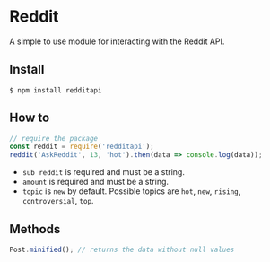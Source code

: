 # Reddit
A simple to use module for interacting with the Reddit API.

## Install
```
$ npm install redditapi
```
## How to
```js
// require the package
const reddit = require('redditapi');
reddit('AskReddit', 13, 'hot').then(data => console.log(data));
```
- `sub reddit` is required and must be a string.
- `amount` is required and must be a string.
- `topic` is `new` by default. Possible topics are `hot`, `new`, `rising`, `controversial`, `top`.

## Methods
```js
Post.minified(); // returns the data without null values
```
